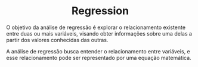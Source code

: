 <h1 align="center">
  Regression
</h1> 

O objetivo da análise de regressão é explorar o relacionamento existente entre duas ou mais variáveis, visando obter informações sobre uma delas a partir dos valores conhecidas das outras.

A análise de regressão busca entender o relacionamento entre variáveis, e esse relacionamento pode ser representado por uma equação matemática.
